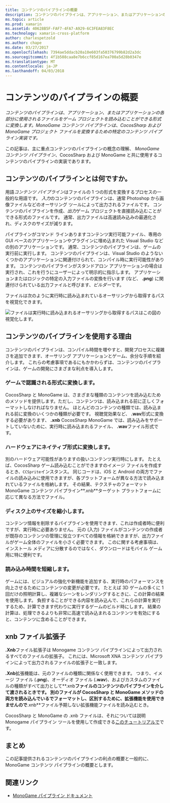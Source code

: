 ```yaml
---
title: コンテンツのパイプラインの概要
description: コンテンツのパイプラインは、アプリケーション、またはアプリケーションの各部分に使用されるファイルをゲーム プロジェクトを読み込むことができる形式に変換します。 MonoGame コンテンツ パイプラインは、CocosSharp および MonoGame プロジェクト ファイルを変換するための特定のコンテンツ パイプライン実装です。
ms.topic: article
ms.prod: xamarin
ms.assetid: 40628B5F-FAF7-4FA7-A929-6C3FEA83F8EC
ms.technology: xamarin-cross-platform
author: charlespetzold
ms.author: chape
ms.date: 03/27/2017
ms.openlocfilehash: 7394ae5ddacb20a10e603fa50376799b82d2a3dc
ms.sourcegitcommit: 4f1b508caa8e7b6ccf85d167ea700a5d28b0347e
ms.translationtype: MT
ms.contentlocale: ja-JP
ms.lasthandoff: 04/03/2018
---
```

# <a name="introduction-to-content-pipelines"></a>コンテンツのパイプラインの概要

_コンテンツのパイプラインは、アプリケーション、またはアプリケーションの各部分に使用されるファイルをゲーム プロジェクトを読み込むことができる形式に変換します。MonoGame コンテンツ パイプラインは、CocosSharp および MonoGame プロジェクト ファイルを変換するための特定のコンテンツ パイプライン実装です。_

この記事は、主に重点コンテンツのパイプラインの概念の理解、 *MonoGame コンテンツ パイプライン*、CocosSharp および MonoGame と共に使用するコンテンツのパイプラインの実装であります。


## <a name="what-is-a-content-pipeline"></a>コンテンツのパイプラインとは何ですか。

用語*コンテンツ パイプライン*はファイルの 1 つの形式を変換するプロセスの一般的な用語です。 *入力*のコンテンツのパイプラインは、通常 Photoshop から画像ファイルなどのオーサリング ツールによって出力されるファイルです。 コンテンツのパイプラインを作成、*出力*ゲーム プロジェクトを直接読み込むことができる形式のファイルです。 通常、出力ファイルは高速読み込みの最適化され、ディスクのサイズが減ります。

パイプラインがコマンド ラインありますコンテンツ実行可能ファイル、専用の GUI ベースのアプリケーションやプラグインに埋め込まれた Visual Studio などの別のアプリケーションです。 通常、コンテンツのパイプラインは、ゲームの実行前に実行します。 コンテンツのパイプラインは、Visual Studio のようないくつかのアプリケーションに関連付けられて、コンパイル時に実行可能性があります。 コンテンツのパイプラインがスタンドアロン アプリケーションの場合は実行され、これを行うにユーザーによって明示的に指示します。 アプリケーションまたはロジックの特定の入力ファイルの変換を行います (など、 **.png**) に関連付けられている出力ファイルと呼びます、*ビルダー*です。 

ファイルは次のように実行時に読み込まれているオーサリングから取得するパスを視覚化できます。

![](introduction-images/image1.png "ファイルは実行時に読み込まれるオーサリングから取得するパスはこの図の視覚化します。")

## <a name="why-use-a-content-pipeline"></a>コンテンツのパイプラインを使用する理由

コンテンツのパイプラインは、コンパイル時間を増やすと、開発プロセスに複雑さを追加できます、オーサリング アプリケーションとゲーム、余分な手順を紹介します。 これらの考慮事項であるにもかかわらずは、コンテンツのパイプラインは、ゲームの開発にさまざまな利点を導入します。


### <a name="converting-to-a-format-understood-by-the-game"></a>ゲームで認識される形式に変換します。

CocosSharp と MonoGame は、さまざまな種類のコンテンツを読み込むためのメソッドを提供します。ただし、コンテンツは、読み込まれる前に正しくフォーマットしなければなりません。 ほとんどのコンテンツの種類では、読み込まれる前に変換のいくつかの種類が必要です。 視聴覚効果など、 **.wav**形式に変換する必要があります、 **.xnb** CocosSharp MonoGame では、読み込みをサポートしていないために、実行時に読み込まれるファイル、 **.wav**ファイル形式です。


### <a name="converting-to-a-format-native-to-the-hardware"></a>ハードウェアにネイティブ形式に変換します。

別のハードウェア可能性がありますの扱いコンテンツ実行時にします。 たとえば、CocosSharp ゲーム読み込むことができますのイメージ ファイルを作成するとき、`CCSprite`インスタンス。 同じコードは、iOS と Android の両方でファイルの読み込みに使用できますが、各プラットフォームが異なる方法で読み込まれているファイルを格納します。 その結果、テクスチャのフォーマット MonoGame コンテンツ パイプライン**.xnb**ターゲット プラットフォームに応じて異なる方法でファイル。


### <a name="reducing-size-on-disk"></a>ディスク上のサイズを縮小します。 

コンテンツ情報を削除するパイプラインを使用できます、これは作成者時に便利ですが、実行時に必要ありません。 元の (入力) ファイルがコンテンツの作成者が既存のコンテンツの管理に役立つすべての情報を格納できますが、出力ファイルがゲーム全体のファイルを小さく必要できます。 このに関する考慮事項は、インストール メディアに分散するのではなく、ダウンロードはモバイル ゲーム用に特に便利です。


### <a name="reducing-load-time"></a>読み込み時間を短縮します。

ゲームには、ビジュアルの強化や新機能を追加する、実行時のパフォーマンスを向上させるためにコンテンツの変更が必要です。 たとえば 3D ゲームの多くに 1 回だけの照明計算し、複雑なシーンをレンダリングするときに、この計算の結果を使用します。 負担することができる内容を読み込んで、これらの計算を実行するため、計算できます代わりに実行するゲームのビルド時にします。 結果の計算は、処理できるよりも非常に高速で読み込まれるコンテンツを有効にすると、コンテンツに含めることができます。 


## <a name="xnb-file-extension"></a>xnb ファイル拡張子

**.Xnb**ファイル拡張子は Monogame コンテンツ パイプラインによって出力されるすべてのファイルの拡張子。 これには、Microsoft XNA コンテンツ パイプラインによって出力されるファイルの拡張子と一致します。

**.Xnb**拡張機能は、元のファイルの種類に関係なく使用できます。 つまり、イメージ ファイル (**.png**)、オーディオ ファイル (**.wav**)、およびカスタムのファイルの種類がすべて出力として**.xnb**ファイルのコンテンツのパイプラインを介して渡されるときです。 別のファイルが CocosSharp と MonoGame メソッドの両方を読み込んでいるでフォーマットし、区別するために、拡張機能を使用できませんので**.xnb**ファイル予期しない拡張機能ファイルを読み込むとき。

CocosSharp と MonoGame の .xnb ファイルは、それについては説明 Monogame パイプライン ツールを使用して作成できる[このチュートリアルで](~/graphics-games/cocossharp/content-pipeline/walkthrough.md)です。


## <a name="summary"></a>まとめ

この記事提供されるコンテンツのパイプラインの利点の概要と一般的に、MonoGame コンテンツ パイプラインの概要とします。

## <a name="related-links"></a>関連リンク

- [MonoGame パイプライン ドキュメント](http://www.monogame.net/documentation/?page=Pipeline)
